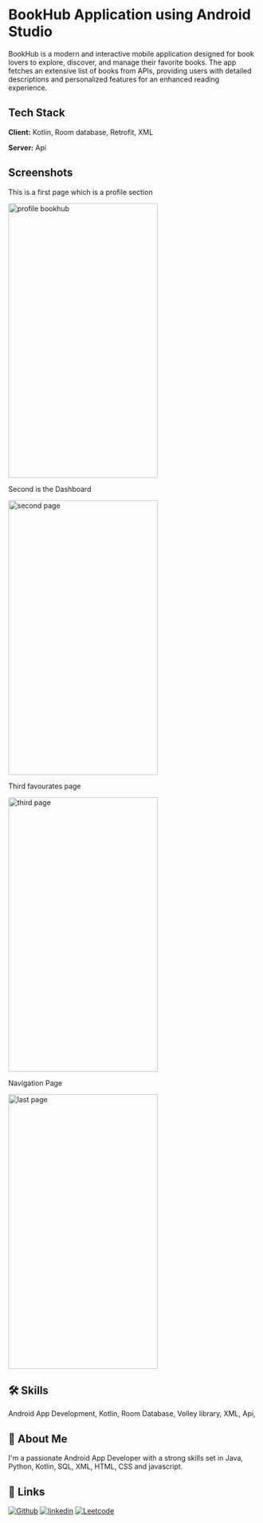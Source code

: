 
# BookHub Application using Android Studio
BookHub is a modern and interactive mobile application designed for book lovers to explore, discover, and manage their favorite books. The app fetches an extensive list of books from APIs, providing users with detailed descriptions and personalized features for an enhanced reading experience.



## Tech Stack

**Client:** Kotlin, Room database, Retrofit, XML

**Server:** Api





## Screenshots
This is a first page which is a profile section

<img src="https://github.com/user-attachments/assets/1f2ae66e-f1f8-46e7-b8d8-d95bacf329ab" alt="profile bookhub" width="300" height="550">


Second is the Dashboard

<img src="https://github.com/user-attachments/assets/93fbd608-9bcb-42c3-b5ba-c6995922c13e" alt="second page" width="300" height="550">

Third favourates page

<img src="https://github.com/user-attachments/assets/26e95a3b-7784-4319-b78f-6074a1182647" alt="third page" width="300" height="550">

 Navigation Page
 
 
<img src="https://github.com/user-attachments/assets/19a6071c-f176-415d-a62b-e473000bf301" alt="last page" width="300" height="550">




## 🛠 Skills
Android App Development, Kotlin, Room Database, Volley library, XML, Api, 


## 🚀 About Me
I'm a passionate Android App Developer with a strong skills set in Java, Python, Kotlin, SQL, XML, HTML, CSS and javascript. 


## 🔗 Links
[![Github](https://img.shields.io/badge/my_github-000?style=for-the-badge&logo=ko-fi&logoColor=white)](https://github.com/dalima6267)
[![linkedin](https://img.shields.io/badge/linkedin-0A66C2?style=for-the-badge&logo=linkedin&logoColor=white)](https://www.linkedin.com/in/dalima-sahu)
[![Leetcode](https://img.shields.io/badge/twitter-1DA1F2?style=for-the-badge&logo=twitter&logoColor=white)](https://leetcode.com/u/dalima62657/)

